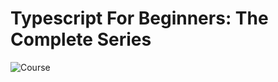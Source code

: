 # Typescript For Beginners: The Complete Series 

![Course](https://i.ibb.co/X4TV1G3/1-F7799-EC-8143-4-F7-E-A627-BE4-BB35-EA85-C-1.jpg)
